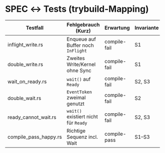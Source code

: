 # SPEC ↔ Tests (trybuild-Mapping)

| Testfall                    | Fehlgebrauch (Kurz)                     | Erwartung         | Invariante |
|----------------------------|-----------------------------------------|-------------------|------------|
| inflight_write.rs          | Enqueue auf Buffer noch `InFlight`      | compile-fail      | S1         |
| double_write.rs            | Zweites Write/Kernel ohne Sync          | compile-fail      | S1         |
| wait_on_ready.rs           | `wait()` auf `Ready`                    | compile-fail      | S2, S3     |
| double_wait.rs             | `EventToken` zweimal genutzt            | compile-fail      | S2         |
| ready_cannot_wait.rs       | `wait()` existiert nicht für `Ready`    | compile-fail      | S2, S3     |
| compile_pass_happy.rs      | Richtige Sequenz incl. Wait             | compile-pass      | S1–S3      |
